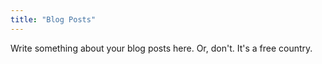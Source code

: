 ```yaml
---
title: "Blog Posts"
---
```


Write something about your blog posts here. Or, don't. It's a free country.
